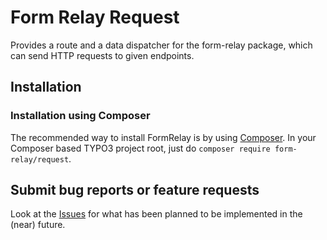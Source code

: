 Form Relay Request
==================

Provides a route and a data dispatcher for the form-relay package, which can send HTTP requests to given endpoints.

## Installation

### Installation using Composer

The recommended way to install FormRelay is by using [Composer](https://getcomposer.org).
In your Composer based TYPO3 project root, just do `composer require form-relay/request`.

## Submit bug reports or feature requests

Look at the [Issues](https://github.com/form-relay/request/issues) for what has been planned to be implemented in the (near) future.
